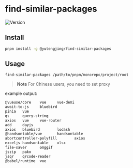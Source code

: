 # find-similar-packages

![Version](https://img.shields.io/npm/v/@yutengjing/find-similar-packages)

## Install

```sh
pnpm install -g @yutengjing/find-similar-packages
```

## Usage

```sh
find-similar-packages /path/to/pnpm/monorepo/project/root
```

> **Note**
> For Chinese users, you need to set proxy

example output:

```txt
@vueuse/core    vue     vue-demi
await-to-js     bluebird
pinia   vue
qs      query-string
axios   vue     vue-router
add     dayjs
axios   bluebird        lodash
@handsontable/vue       handsontable
abortcontroller-polyfill        axios
exceljs handsontable    xlsx
file-saver      omggif
jszip   pako
jsqr    qrcode-reader
@babel/runtime  vue
```
